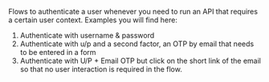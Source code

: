 Flows to authenticate a user whenever you need to run an API that requires a certain user context.
Examples you will find here:
1. Authenticate with username & password
2. Authenticate with u/p and a second factor, an OTP by email that needs to be entered in a form
3. Authenticate with U/P + Email OTP but click on the short link of the email so that no user interaction is required in the flow.
